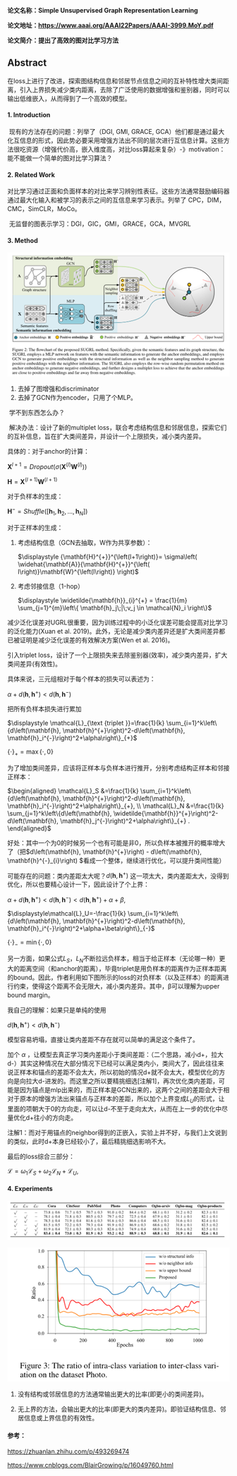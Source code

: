 **论文名称：Simple Unsupervised Graph Representation Learning**

**论文地址：https://www.aaai.org/AAAI22Papers/AAAI-3999.MoY.pdf**

**论文简介：提出了高效的图对比学习方法**

## Abstract

在loss上进行了改进，探索图结构信息和邻居节点信息之间的互补特性增大类间距离，引入上界损失减少类内距离，去除了广泛使用的数据增强和鉴别器，同时可以输出低维嵌入，从而得到了一个高效的模型。

#### 1. Introduction

​	现有的方法存在的问题：列举了（DGI, GMI, GRACE, GCA）他们都是通过最大化互信息的形式，因此势必要采用增强方法出不同的层次进行互信息计算。这些方法很吃资源（增强代价高，嵌入维度高，对比loss算起来复杂）-》motivation：能不能做一个简单的图对比学习算法？

#### 2. Related Work

​	对比学习通过正面和负面样本的对比来学习辨别性表征。这些方法通常鼓励编码器通过最大化输入和被学习的表示之间的互信息来学习表示。列举了 CPC，DIM，CMC，SimCLR，MoCo。

​	无监督的图表示学习：DGI，GIC，GMI，GRACE，GCA，MVGRL

#### 3. Method

![image-20221108151337277](./typoraimg/image-20221108151337277.png)

1. 去掉了图增强和discriminator
2. 去掉了GCN作为encoder，只用了个MLP。

​    学不到东西怎么办？

​	解决办法：设计了新的multiplet loss，联合考虑结构信息和邻居信息，探索它们的互补信息，旨在扩大类间差异，并设计一个上限损失，减小类内差异。

具体的：对于anchor的计算：

$\mathbf{X}^{l+1} = Dropout \left( {\sigma \left( \mathbf{X}^{\left(l\right)}\mathbf{W}^{\left(l\right)} \right) } \right)$

$\mathbf{H} = \mathbf{X}^{\left( l+1 \right)}\mathbf{W}^{\left( l+1 \right)}$

对于负样本的生成：

$\mathbf{H}^- = Shuffle\left( \left[ \mathbf{h}_1, \mathbf{h}_2,\dots, \mathbf{h}_N \right]\right)$



对于正样本的生成：

1. 考虑结构信息（GCN去抽取，W作为共享参数）：

   $\displaystyle {\mathbf{H}^{+}}^{\left(l+1\right)}= \sigma\left( \widehat{\mathbf{A}}{\mathbf{H}^{+}}^{\left( l\right)}\mathbf{W}^{\left(l\right)} \right)$
   
2. 考虑邻接信息（1-hop）

   $\displaystyle \widetilde{\mathbf{h}}_{i}^{+} = \frac{1}{m} \sum_{j=1}^{m}\left\{ \mathbf{h}_j\;|\;v_j \in \mathcal{N}_i \right\}$ 

减少泛化误差对UGRL很重要，因为训练过程中的小泛化误差可能会提高对比学习的泛化能力(Xuan et al. 2019)。此外，无论是减少类内差异还是扩大类间差异都已被证明是减少泛化误差的有效解决方案(Wen et al. 2016)。

引入triplet loss，设计了一个上限损失来去除鉴别器(效率)，减少类内差异，扩大类间差异(有效性)。

具体来说，三元组相对于每个样本的损失可以表述为：

$\alpha+d\left(\mathbf{h}, \mathbf{h}^{+}\right)<d\left(\mathbf{h}, \mathbf{h}^{-}\right)$

把所有负样本损失进行累加

$\displaystyle \mathcal{L}_{\text {triplet }}=\frac{1}{k} \sum_{i=1}^k\left\{d\left(\mathbf{h}, \mathbf{h}^{+}\right)^2-d\left(\mathbf{h}, \mathbf{h}_i^{-}\right)^2+\alpha\right\}_{+}$

$\{\cdot\}_{+}=\max \{\cdot, 0\}$

为了增加类间差异，应该将正样本与负样本进行推开，分别考虑结构正样本和邻接正样本：

$\begin{aligned} \mathcal{L}_S &=\frac{1}{k} \sum_{i=1}^k\left\{d\left(\mathbf{h}, \mathbf{h}^{+}\right)^2-d\left(\mathbf{h}, \mathbf{h}_i^{-}\right)^2+\alpha\right\}_{+}, \\ \mathcal{L}_N &=\frac{1}{k} \sum_{j=1}^k\left\{d\left(\mathbf{h}, \widetilde{\mathbf{h}}^{+}\right)^2-d\left(\mathbf{h}, \mathbf{h}_j^{-}\right)^2+\alpha\right\}_{+} . \end{aligned}$

好处：其中一个为0的时候另一个也有可能是非0，所以负样本被推开的概率增大了（把$d\left(\mathbf{h}, \mathbf{h}^{+}\right) - d\left(\mathbf{h}, \mathbf{h}^{-}_{i}\right) $看成一个整体，继续进行优化，可以提升类间性能）

可能存在的问题：类内差距太大呢？$d\left(\mathbf{h}, \mathbf{h}^{+}\right)$ 这一项太大，类内差距太大，没得到优化，所以也要精心设计一下，因此设计了个上界：

$\alpha+d\left(\mathbf{h}, \mathbf{h}^{+}\right)<d\left(\mathbf{h}, \mathbf{h}^{-}\right)<d\left(\mathbf{h}, \mathbf{h}^{+}\right)+\alpha+\beta$,

$\displaystyle\mathcal{L}_U=-\frac{1}{k} \sum_{i=1}^k\left\{d\left(\mathbf{h}, \mathbf{h}^{+}\right)^2-d\left(\mathbf{h}, \mathbf{h}_i^{-}\right)^2+\alpha+\beta\right\}_{-}$

$\{\cdot\}_{-}=\min \{\cdot, 0\}$

另一方面，如果公式$L_S$，$L_N$不断拉远负样本，相当于给正样本（无论哪一种）更大的距离空间（和anchor的距离），毕竟triplet是用负样本的距离作为正样本距离的bound。因此，作者利用如下图所示的loss的对负样本（以及正样本）的距离进行约束，使得这个距离不会无限大，减小类内差异。其中，β可以理解为upper bound margin。

我自己的理解：如果只是单纯的使用

$d\left(\mathbf{h}, \mathbf{h}^{+}\right)<d\left(\mathbf{h}, \mathbf{h}^{-}\right)$

模型容易坍塌，直接让类内差距不存在就可以简单的满足这个条件了。

加个 $\alpha$ ，让模型去真正学习类内差距小于类间差距：（二个思路，减小d+，拉大d-）其实这种情况在大部分情况下已经可以满足类内小，类间大了，因此往往来说正样本和锚点的差距不会太大，所以初始的情况d+就不会太大，模型优化的方向是向拉大d-进发的。而这里之所以要精挑细选[注解1]，再次优化类内差距，可能是因为锚点是mlp出来的，而正样本是GCN出来的，这两个之间的差距会大于相对于原本的增强方法出来锚点与正样本的差距，所以加个上界变成$L_U$的形式，让里面的项朝大于0的方向走，可以让d-不至于走向太大，从而在上一步的优化中尽量优化d+往小的方向走。 

注解1：而对于用锚点的neighbor得到的正嵌入，实验上并不好，与我们上文说到的类似，此时d+本身已经较小了，最后精挑细选影响不大。

最后的loss综合三部分：

$\mathcal{L}=\omega_1 \mathcal{L}_S+\omega_2 \mathcal{L}_N+\mathcal{L}_U$,

#### 4. Experiments

![image-20221108210952105](./typoraimg/image-20221108210952105.png)

![image-20221108211042893](./typoraimg/image-20221108211042893.png)

1. 没有结构或邻居信息的方法通常输出更大的比率(即更小的类间差异)。

2. 无上界的方法，会输出更大的比率(即更大的类内差异)。即验证结构信息、邻居信息或上界信息的有效性。

#### 

#### 参考：

https://zhuanlan.zhihu.com/p/493269474

https://www.cnblogs.com/BlairGrowing/p/16049760.html